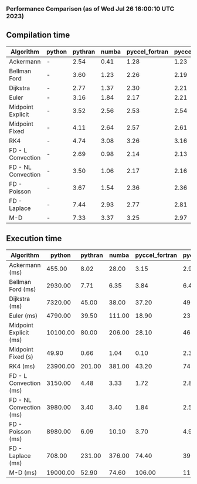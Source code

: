### Performance Comparison (as of Wed Jul 26 16:00:10 UTC 2023)
## Compilation time
Algorithm                 | python                    | pythran                   | numba                     | pyccel_fortran            | pyccel_c                 
------------------------- | ------------------------- | ------------------------- | ------------------------- | ------------------------- | -------------------------
Ackermann                 | -                         | 2.54                      | 0.41                      | 1.28                      | 1.23                     
Bellman Ford              | -                         | 3.60                      | 1.23                      | 2.26                      | 2.19                     
Dijkstra                  | -                         | 2.77                      | 1.37                      | 2.30                      | 2.21                     
Euler                     | -                         | 3.16                      | 1.84                      | 2.17                      | 2.21                     
Midpoint Explicit         | -                         | 3.52                      | 2.56                      | 2.53                      | 2.54                     
Midpoint Fixed            | -                         | 4.11                      | 2.64                      | 2.57                      | 2.61                     
RK4                       | -                         | 4.74                      | 3.08                      | 3.26                      | 3.16                     
FD - L Convection         | -                         | 2.69                      | 0.98                      | 2.14                      | 2.13                     
FD - NL Convection        | -                         | 3.50                      | 1.06                      | 2.17                      | 2.16                     
FD - Poisson              | -                         | 3.67                      | 1.54                      | 2.36                      | 2.36                     
FD - Laplace              | -                         | 7.44                      | 2.93                      | 2.77                      | 2.81                     
M-D                       | -                         | 7.33                      | 3.37                      | 3.25                      | 2.97                     

## Execution time
Algorithm                 | python                    | pythran                   | numba                     | pyccel_fortran            | pyccel_c                 
------------------------- | ------------------------- | ------------------------- | ------------------------- | ------------------------- | -------------------------
Ackermann (ms)            | 455.00                    | 8.02                      | 28.00                     | 3.15                      | 2.94                     
Bellman Ford (ms)         | 2930.00                   | 7.71                      | 6.35                      | 3.84                      | 6.45                     
Dijkstra (ms)             | 7320.00                   | 45.00                     | 38.00                     | 37.20                     | 49.00                    
Euler (ms)                | 4790.00                   | 39.50                     | 111.00                    | 18.90                     | 236.00                   
Midpoint Explicit (ms)    | 10100.00                  | 80.00                     | 206.00                    | 28.10                     | 467.00                   
Midpoint Fixed (s)        | 49.90                     | 0.66                      | 1.04                      | 0.10                      | 2.31                     
RK4 (ms)                  | 23900.00                  | 201.00                    | 381.00                    | 43.20                     | 748.00                   
FD - L Convection (ms)    | 3150.00                   | 4.48                      | 3.33                      | 1.72                      | 2.83                     
FD - NL Convection (ms)   | 3980.00                   | 3.40                      | 3.40                      | 1.84                      | 2.58                     
FD - Poisson (ms)         | 8980.00                   | 6.09                      | 10.10                     | 3.70                      | 4.96                     
FD - Laplace (ms)         | 708.00                    | 231.00                    | 376.00                    | 74.40                     | 390.00                   
M-D (ms)                  | 19000.00                  | 52.90                     | 74.60                     | 106.00                    | 110.00                   
